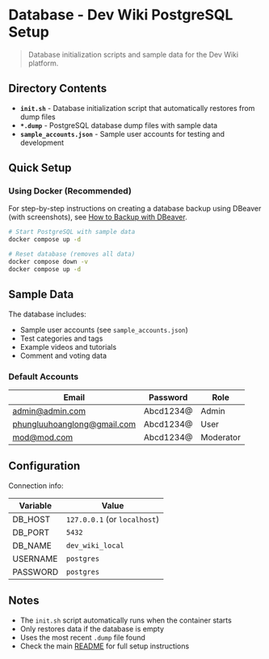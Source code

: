 # Database - Dev Wiki PostgreSQL Setup

> Database initialization scripts and sample data for the Dev Wiki platform.

## Directory Contents

- **`init.sh`** - Database initialization script that automatically restores from dump files
- **`*.dump`** - PostgreSQL database dump files with sample data
- **`sample_accounts.json`** - Sample user accounts for testing and development

## Quick Setup

### Using Docker (Recommended)

For step-by-step instructions on creating a database backup using DBeaver (with screenshots), see [How to Backup with DBeaver](./BACKUP_DUMP_DBEAVER.md).

```bash
# Start PostgreSQL with sample data
docker compose up -d

# Reset database (removes all data)
docker compose down -v
docker compose up -d
```

## Sample Data

The database includes:
- Sample user accounts (see `sample_accounts.json`)
- Test categories and tags
- Example videos and tutorials
- Comment and voting data

### Default Accounts

| Email | Password | Role |
|-------|----------|------|
| admin@admin.com | Abcd1234@ | Admin |
| phungluuhoanglong@gmail.com | Abcd1234@ | User |
| mod@mod.com | Abcd1234@ | Moderator |

## Configuration

Connection info:

| Variable      | Value           |
|--------------|-----------------|
| DB_HOST      | `127.0.0.1` (or `localhost`)       |
| DB_PORT      | `5432`           |
| DB_NAME      | `dev_wiki_local`  |
| USERNAME     | `postgres`        |
| PASSWORD     | `postgres`        |

## Notes

- The `init.sh` script automatically runs when the container starts
- Only restores data if the database is empty
- Uses the most recent `.dump` file found
- Check the main [README](../../README.md) for full setup instructions
